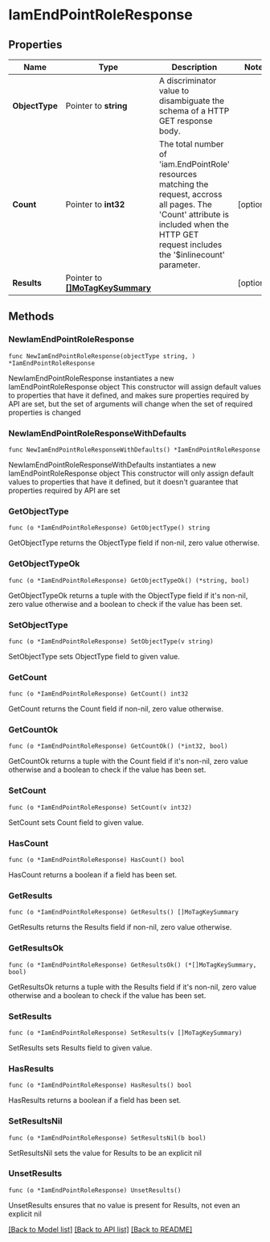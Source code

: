 # IamEndPointRoleResponse

## Properties

Name | Type | Description | Notes
------------ | ------------- | ------------- | -------------
**ObjectType** | Pointer to **string** | A discriminator value to disambiguate the schema of a HTTP GET response body. | 
**Count** | Pointer to **int32** | The total number of &#39;iam.EndPointRole&#39; resources matching the request, accross all pages. The &#39;Count&#39; attribute is included when the HTTP GET request includes the &#39;$inlinecount&#39; parameter. | [optional] 
**Results** | Pointer to [**[]MoTagKeySummary**](MoTagKeySummary.md) |  | [optional] 

## Methods

### NewIamEndPointRoleResponse

`func NewIamEndPointRoleResponse(objectType string, ) *IamEndPointRoleResponse`

NewIamEndPointRoleResponse instantiates a new IamEndPointRoleResponse object
This constructor will assign default values to properties that have it defined,
and makes sure properties required by API are set, but the set of arguments
will change when the set of required properties is changed

### NewIamEndPointRoleResponseWithDefaults

`func NewIamEndPointRoleResponseWithDefaults() *IamEndPointRoleResponse`

NewIamEndPointRoleResponseWithDefaults instantiates a new IamEndPointRoleResponse object
This constructor will only assign default values to properties that have it defined,
but it doesn't guarantee that properties required by API are set

### GetObjectType

`func (o *IamEndPointRoleResponse) GetObjectType() string`

GetObjectType returns the ObjectType field if non-nil, zero value otherwise.

### GetObjectTypeOk

`func (o *IamEndPointRoleResponse) GetObjectTypeOk() (*string, bool)`

GetObjectTypeOk returns a tuple with the ObjectType field if it's non-nil, zero value otherwise
and a boolean to check if the value has been set.

### SetObjectType

`func (o *IamEndPointRoleResponse) SetObjectType(v string)`

SetObjectType sets ObjectType field to given value.


### GetCount

`func (o *IamEndPointRoleResponse) GetCount() int32`

GetCount returns the Count field if non-nil, zero value otherwise.

### GetCountOk

`func (o *IamEndPointRoleResponse) GetCountOk() (*int32, bool)`

GetCountOk returns a tuple with the Count field if it's non-nil, zero value otherwise
and a boolean to check if the value has been set.

### SetCount

`func (o *IamEndPointRoleResponse) SetCount(v int32)`

SetCount sets Count field to given value.

### HasCount

`func (o *IamEndPointRoleResponse) HasCount() bool`

HasCount returns a boolean if a field has been set.

### GetResults

`func (o *IamEndPointRoleResponse) GetResults() []MoTagKeySummary`

GetResults returns the Results field if non-nil, zero value otherwise.

### GetResultsOk

`func (o *IamEndPointRoleResponse) GetResultsOk() (*[]MoTagKeySummary, bool)`

GetResultsOk returns a tuple with the Results field if it's non-nil, zero value otherwise
and a boolean to check if the value has been set.

### SetResults

`func (o *IamEndPointRoleResponse) SetResults(v []MoTagKeySummary)`

SetResults sets Results field to given value.

### HasResults

`func (o *IamEndPointRoleResponse) HasResults() bool`

HasResults returns a boolean if a field has been set.

### SetResultsNil

`func (o *IamEndPointRoleResponse) SetResultsNil(b bool)`

 SetResultsNil sets the value for Results to be an explicit nil

### UnsetResults
`func (o *IamEndPointRoleResponse) UnsetResults()`

UnsetResults ensures that no value is present for Results, not even an explicit nil

[[Back to Model list]](../README.md#documentation-for-models) [[Back to API list]](../README.md#documentation-for-api-endpoints) [[Back to README]](../README.md)


